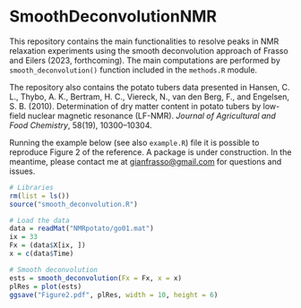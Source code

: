 # SmoothDeconvolutionNMR
This repository contains the main functionalities to resolve peaks in NMR relaxation experiments using the smooth deconvolution approach of Frasso and Eilers (2023, forthcoming).
The main computations are performed by `smooth_deconvolution()` function included in the `methods.R` module.

The repository also contains the potato tubers data presented in Hansen, C. L., Thybo, A. K., Bertram, H. C., Viereck, N., van den Berg, F., and Engelsen, S. B. (2010). 
Determination of dry matter content in potato tubers by low-field nuclear magnetic resonance (LF-NMR). _Journal of Agricultural and Food Chemistry_, 58(19), 10300–10304.

Running the example below (see also `example.R`) file it is possible to reproduce Figure 2 of the reference.
A package is under construction. In the meantime, please contact me at gianfrasso@gmail.com for questions and issues.

```r
# Libraries
rm(list = ls())
source("smooth_deconvolution.R")

# Load the data
data = readMat("NMRpotato/go01.mat")
ix = 33
Fx = (data$X[ix, ])
x = c(data$Time)

# Smooth deconvolution
ests = smooth_deconvolution(Fx = Fx, x = x)
plRes = plot(ests)
ggsave("Figure2.pdf", plRes, width = 10, height = 6)  
```

